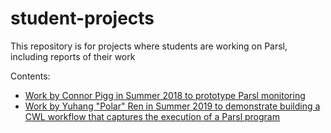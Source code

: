 # student-projects

This repository is for projects where students are working on Parsl, including reports of their work

Contents: 
* [Work by Connor Pigg in Summer 2018 to prototype Parsl monitoring](2018-summer-connor-monitoring)
* [Work by Yuhang "Polar" Ren in Summer 2019 to demonstrate building a CWL workflow that captures the execution of a Parsl program](2019-summer-Parsl-to-CWL)
